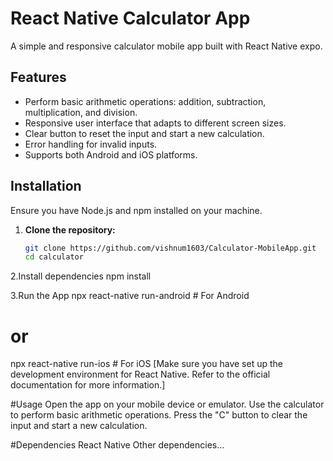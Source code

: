 # React Native Calculator App

A simple and responsive calculator mobile app built with React Native expo.

## Features

- Perform basic arithmetic operations: addition, subtraction, multiplication, and division.
- Responsive user interface that adapts to different screen sizes.
- Clear button to reset the input and start a new calculation.
- Error handling for invalid inputs.
- Supports both Android and iOS platforms.


## Installation

Ensure you have Node.js and npm installed on your machine.

1. **Clone the repository:**

   ```bash
   git clone https://github.com/vishnum1603/Calculator-MobileApp.git
   cd calculator

2.Install dependencies
npm install

3.Run the App
npx react-native run-android  # For Android
# or
npx react-native run-ios      # For iOS
[Make sure you have set up the development environment for React Native. Refer to the official documentation for more information.]

#Usage
Open the app on your mobile device or emulator.
Use the calculator to perform basic arithmetic operations.
Press the "C" button to clear the input and start a new calculation.

#Dependencies
React Native
Other dependencies...

